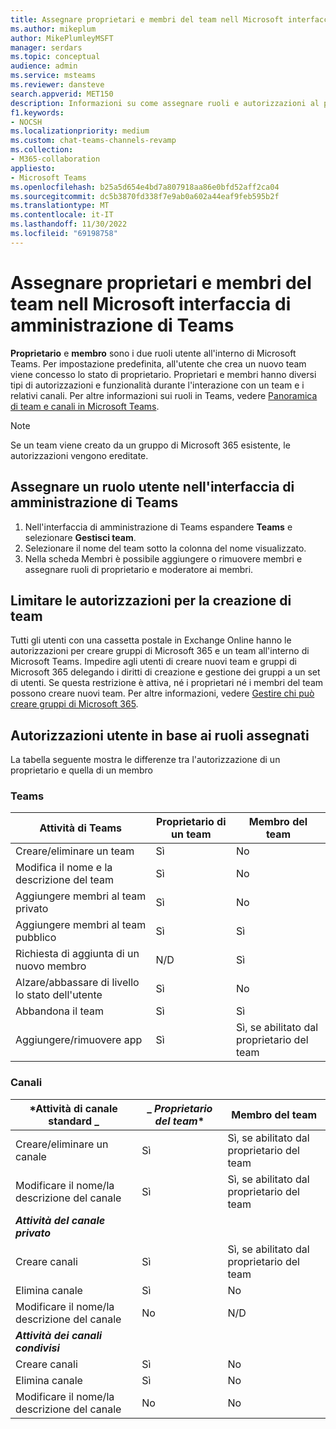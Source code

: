 ```yaml
---
title: Assegnare proprietari e membri del team nell Microsoft interfaccia di amministrazione di Teams
ms.author: mikeplum
author: MikePlumleyMSFT
manager: serdars
ms.topic: conceptual
audience: admin
ms.service: msteams
ms.reviewer: dansteve
search.appverid: MET150
description: Informazioni su come assegnare ruoli e autorizzazioni al proprietario e membri del team in Microsoft Teams, incluse le autorizzazioni per creare team.
f1.keywords:
- NOCSH
ms.localizationpriority: medium
ms.custom: chat-teams-channels-revamp
ms.collection:
- M365-collaboration
appliesto:
- Microsoft Teams
ms.openlocfilehash: b25a5d654e4bd7a807918aa86e0bfd52aff2ca04
ms.sourcegitcommit: dc5b3870fd338f7e9ab0a602a44eaf9feb595b2f
ms.translationtype: MT
ms.contentlocale: it-IT
ms.lasthandoff: 11/30/2022
ms.locfileid: "69198758"
---
```

# <a name="assign-team-owners-and-members-in-microsoft-teams-admin-center"></a>Assegnare proprietari e membri del team nell Microsoft interfaccia di amministrazione di Teams

**Proprietario** e **membro** sono i due ruoli utente all'interno di Microsoft Teams. Per impostazione predefinita, all'utente che crea un nuovo team viene concesso lo stato di proprietario. Proprietari e membri hanno diversi tipi di autorizzazioni e funzionalità durante l'interazione con un team e i relativi canali. Per altre informazioni sui ruoli in Teams, vedere [Panoramica di team e canali in Microsoft Teams](teams-channels-overview.md).

> [!NOTE]
> Se un team viene creato da un gruppo di Microsoft 365 esistente, le autorizzazioni vengono ereditate.

## <a name="assign-a-user-role-in-teams-admin-center"></a>Assegnare un ruolo utente nell'interfaccia di amministrazione di Teams

1. Nell'interfaccia di amministrazione di Teams espandere **Teams** e selezionare **Gestisci team**.
2. Selezionare il nome del team sotto la colonna del nome visualizzato.
3. Nella scheda Membri è possibile aggiungere o rimuovere membri e assegnare ruoli di proprietario e moderatore ai membri.

## <a name="restrict-permission-to-create-teams"></a>Limitare le autorizzazioni per la creazione di team

Tutti gli utenti con una cassetta postale in Exchange Online hanno le autorizzazioni per creare gruppi di Microsoft 365 e un team all'interno di Microsoft Teams. Impedire agli utenti di creare nuovi team e gruppi di Microsoft 365 delegando i diritti di creazione e gestione dei gruppi a un set di utenti. Se questa restrizione è attiva, né i proprietari né i membri del team possono creare nuovi team. Per altre informazioni, vedere [Gestire chi può creare gruppi di Microsoft 365](https://support.office.com/article/manage-who-can-create-office-365-groups-4c46c8cb-17d0-44b5-9776-005fced8e618).

## <a name="user-permissions-based-on-assigned-roles"></a>Autorizzazioni utente in base ai ruoli assegnati

La tabella seguente mostra le differenze tra l'autorizzazione di un proprietario e quella di un membro

### <a name="teams"></a>Teams

|Attività di Teams| Proprietario di un team | Membro del team |
|---------|---------|---------|
|Creare/eliminare un team  |    Sì     |     No    |
|Modifica il nome e la descrizione del team   |     Sì    |     No     |
|Aggiungere membri al team privato    |     Sì    |  No |
|Aggiungere membri al team pubblico    |     Sì    |     Sì   |
|Richiesta di aggiunta di un nuovo membro   |     N/D    |    Sì   |
|Alzare/abbassare di livello lo stato dell'utente | Sì | No |
|Abbandona il team  |    Sì     |     Sì    |
|Aggiungere/rimuovere app   |     Sì    |     Sì, se abilitato dal proprietario del team     |

### <a name="channels"></a>Canali

|***Attività di canale standard** _ | _ *Proprietario del team** | **Membro del team**|
|----|----|----|
|Creare/eliminare un canale  |     Sì    |    Sì, se abilitato dal proprietario del team      |
|Modificare il nome/la descrizione del canale    |    Sì     |     Sì, se abilitato dal proprietario del team    |
|***Attività del canale privato***|
|Creare canali    |    Sì     |    Sì, se abilitato dal proprietario del team      |
|Elimina canale    |    Sì     |    No     |
|Modificare il nome/la descrizione del canale |     No    |    N/D     |
|***Attività dei canali condivisi***
|Creare canali    |    Sì     |     No    |
|Elimina canale | Sì | No |
|Modificare il nome/la descrizione del canale    |    No     |     No    |

